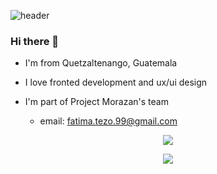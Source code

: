 ![header](https://capsule-render.vercel.app/api?type=wave&color=auto&height=300&section=header&text=Hi%20There&fontSize=90)

### Hi there 👋

<!--
**Odra99/Odra99** is a ✨ _special_ ✨ repository because its `README.md` (this file) appears on your GitHub profile.
Here are some ideas to get you started:
-->

- I'm from Quetzaltenango, Guatemala
- I love fronted development and ux/ui design
- I'm part of Project Morazan's team

  - email: fatima.tezo.99@gmail.com

<p align='center'>
  <a href="https://github.com/anuraghazra/github-readme-stats">
  <img align="center" src="https://github-readme-stats.vercel.app/api?username=Odra99&show_icons=true&theme=dark&count-private=true" />
</a>

<p align='center'>
  <a href="https://github.com/anuraghazra/github-readme-stats">
 <img align="center" src="https://github-readme-stats.vercel.app/api/top-langs/?username=Odra99&layout=compact&theme=vue-dark&count-private=true" />
</a>
</p>
